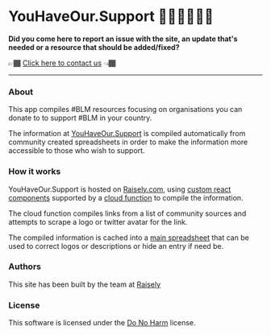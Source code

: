 # YouHaveOur.Support ✊🏿✊🏾✊🏽

**Did you come here to report an issue with the site, an update that's needed or a resource that should be added/fixed?**

👉🏾 [Click here to contact us](https://github.com/raisely/blm/issues/new) 👈🏾

---

### About

This app compiles #BLM resources focusing on organisations you can donate to to support #BLM in your country.

The information at [YouHaveOur.Support](https://YouHaveOur.Support) is compiled automatically from 
community created spreadsheets in order to make the information more accessible to those who wish to support.

### How it works

YouHaveOur.Support is hosted on [Raisely.com](https://raisely.com), using [custom react components](components)
supported by a [cloud function](functions) to compile the information.

The cloud function compiles links from a list of community sources and attempts to scrape a logo or twitter avatar
for the link.

The compiled information is cached into a [main spreadsheet](https://docs.google.com/spreadsheets/d/1BrzORduZ4Zf4y0HlHbkOnZqT826fHCjI_c4k4y0AaMo/edit#gid=854958934) that can be used to correct logos or descriptions
or hide an entry if need be.

### Authors

This site has been built by the team at [Raisely](https://github.com/raisely)

### License

This software is licensed under the [Do No Harm](http://github.com/raisely/NoHarm) license.

